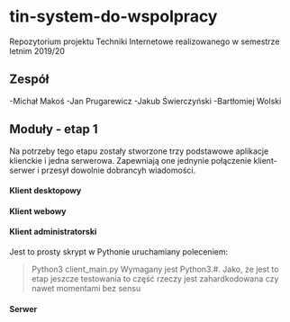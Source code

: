 # tin-system-do-wspolpracy
Repozytorium projektu Techniki Internetowe realizowanego w semestrze letnim 2019/20

## Zespół
-Michał Makoś
-Jan Prugarewicz
-Jakub Świerczyński
-Bartłomiej Wolski

## Moduły - etap 1
Na potrzeby tego etapu zostały stworzone trzy podstawowe aplikacje klienckie i jedna serwerowa. Zapewniają one jednynie połączenie klient-serwer i przesył dowolnie dobrancyh wiadomości.


#### Klient desktopowy



#### Klient webowy 

#### Klient administratorski
Jest to prosty skrypt w Pythonie uruchamiany poleceniem:
> Python3 client_main.py
Wymagany jest Python3.#. Jako, że jest to etap jeszcze testowania to część rzeczy jest zahardkodowana czy nawet momentami bez sensu 


#### Serwer





